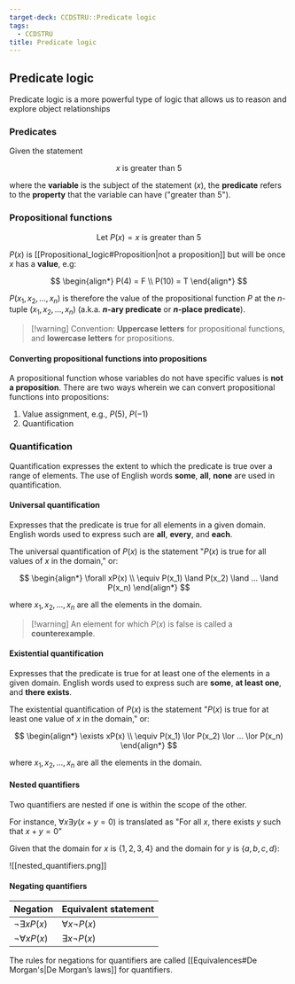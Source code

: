 ```yaml
---
target-deck: CCDSTRU::Predicate logic
tags:
  - CCDSTRU
title: Predicate logic
---
```


## Predicate logic

Predicate logic is a more powerful type of logic that allows us to reason and explore object relationships

<!--ID: 1707320148754-->

### Predicates

Given the statement

$$
x \text{ is greater than } 5
$$

where the **variable** is the subject of the statement ($x$), the **predicate** refers to the **property** that the variable can have ("greater than 5").

<!--ID: 1707320148763-->

### Propositional functions

$$
\text{Let } P(x) = x \text{ is greater than } 5
$$

$P(x)$ is [[Propositional_logic#Proposition|not a proposition]] but will be once $x$ has a **value**, e.g:

$$
\begin{align*}
P(4) = F \\
P(10) = T
\end{align*}
$$

$P(x_1, x_2, ..., x_n)$ is therefore the value of the propositional function $P$ at the $n$-tuple $(x_1, x_2, ..., x_n)$ (a.k.a. **$n$-ary predicate** or **$n$-place predicate**).

>[!warning] Convention:
>**Uppercase letters** for propositional functions, and **lowercase letters** for propositions.

<!--ID: 1707320148767-->

#### Converting propositional functions into propositions

A propositional function whose variables do not have specific values is **not a proposition**. There are two ways wherein we can convert propositional functions into propositions:

1. Value assignment, e.g., $P(5)$, $P(-1)$
2. Quantification
<!--ID: 1707320148772-->

### Quantification

Quantification expresses the extent to which the predicate is true over a range of elements. The use of English words **some**, **all**, **none** are used in quantification.

<!--ID: 1707320148776-->

#### Universal quantification

Expresses that the predicate is true for all elements in a given domain. English words used to express such are **all**, **every**, and **each**.

The universal quantification of $P(x)$ is the statement "$P(x)$ is true for all values of $x$ in the domain," or:

$$
\begin{align*}
\forall xP(x) \\
\equiv P(x_1) \land P(x_2) \land ... \land P(x_n)
\end{align*}
$$

where $x_1, x_2, ..., x_n$ are all the elements in the domain.

>[!warning] An element for which $P(x)$ is false is called a **counterexample**.

<!--ID: 1707320148782-->

#### Existential quantification

Expresses that the predicate is true for at least one of the elements in a given domain. English words used to express such are **some**, **at least one**, and **there exists**.

The existential quantification of $P(x)$ is the statement "$P(x)$ is true for at least one value of $x$ in the domain," or:

$$
\begin{align*}
\exists xP(x) \\
\equiv P(x_1) \lor P(x_2) \lor ... \lor P(x_n)
\end{align*}
$$

where $x_1, x_2, ..., x_n$ are all the elements in the domain.

<!--ID: 1707320148787-->

#### Nested quantifiers

Two quantifiers are nested if one is within the scope of the other.

For instance, $\forall x \exists y(x+y=0)$ is translated as "For all $x$, there exists $y$ such that $x + y = 0$"

Given that the domain for $x$ is $\{1, 2, 3, 4\}$ and the domain for $y$ is $\{a, b, c,  d\}$:

![[nested_quantifiers.png]]

<!--ID: 1707552668467-->

#### Negating quantifiers

|Negation|Equivalent statement|
|---|---|
|$\neg \exists xP(x)$|$\forall x \neg P(x)$|
|$\neg \forall xP(x)$|$\exists x \neg P(x)$|

The rules for negations for quantifiers are called [[Equivalences#De Morgan's|De Morgan’s laws]] for quantifiers.

<!--ID: 1707668696826-->

